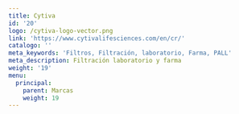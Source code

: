 ```yaml
---
title: Cytiva
id: '20'
logo: /cytiva-logo-vector.png
link: 'https://www.cytivalifesciences.com/en/cr/'
catalogo: ''
meta_keywords: 'Filtros, Filtración, laboratorio, Farma, PALL'
meta_description: Filtración laboratorio y farma
weight: '19'
menu:
  principal:
    parent: Marcas
    weight: 19
---
```


